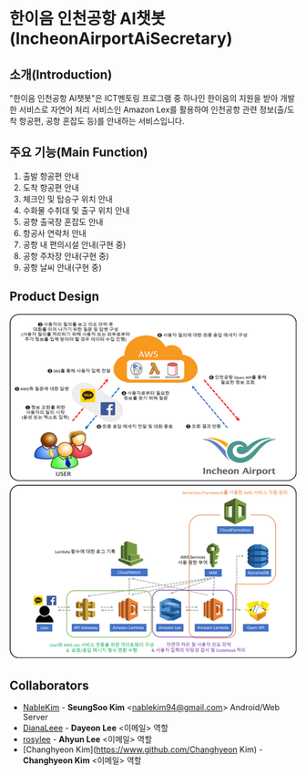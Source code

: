 # 한이음 인천공항 AI챗봇(IncheonAirportAiSecretary)



## 소개(Introduction)
"한이음 인천공항 AI챗봇"은 ICT멘토링 프로그램 중 하나인 한이음의 지원을 받아 개발한 서비스로
자연어 처리 서비스인 Amazon Lex를 활용하여 인천공항 관련 정보(출/도착 항공편, 공항 혼잡도 등)를 안내하는 서비스입니다. 


## 주요 기능(Main Function)
 1. 출발 항공편 안내
 2. 도착 항공편 안내
 3. 체크인 및 탑승구 위치 안내
 4. 수화물 수취대 및 출구 위치 안내 
 5. 공향 출국장 혼잡도 안내
 6. 항공사 연락처 안내
 7. 공항 내 편의시설 안내(구현 중)
 8. 공항 주차장 안내(구현 중)
 9. 공항 날씨 안내(구현 중)
 
 
## Product Design
![ProductDesign](./product_design.bmp)
![SWDesign](./sw_design.bmp)


## Collaborators
* [NableKim](https://www.github.com/NableKim) - **SeungSoo Kim** \<nablekim94@gmail.com\> Android/Web Server
* [DianaLeee](https://www.github.com/DianaLeee) - **Dayeon Lee** \<이메일\> 역할      
* [rosylee](https://www.github.com/rosylee) - **Ahyun Lee** \<이메일\> 역할
* [Changhyeon Kim](https://www.github.com/Changhyeon Kim) - **Changhyeon Kim** \<이메일\> 역할
